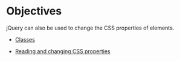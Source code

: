 # Objectives

jQuery can also be used to change the CSS properties of elements.

- [Classes](#01)

- [Reading and changing CSS properties](#02)
